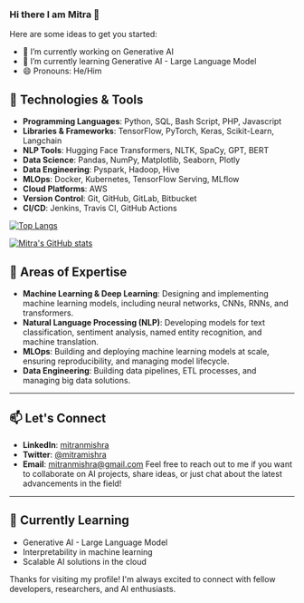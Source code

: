 ### Hi there I am Mitra 👋

<!--
- ⚡ Fun fact: ...
- 👯 I’m looking to collaborate on 
- 🤔 I’m looking for help with ...
- 💬 Ask me about ...
- 📫 How to reach me: 
**mitra06/mitra06** is a ✨ _special_ ✨ repository because its `README.md` (this file) appears on your GitHub profile.
-->


Here are some ideas to get you started:

- 🔭 I’m currently working on Generative AI
- 🌱 I’m currently learning Generative AI - Large Language Model
- 😄 Pronouns: He/Him



## 🔧 Technologies & Tools

- **Programming Languages**: Python, SQL, Bash Script, PHP, Javascript
- **Libraries & Frameworks**: TensorFlow, PyTorch, Keras, Scikit-Learn, Langchain
- **NLP Tools**: Hugging Face Transformers, NLTK, SpaCy, GPT, BERT
- **Data Science**: Pandas, NumPy, Matplotlib, Seaborn, Plotly
- **Data Engineering**: Pyspark, Hadoop, Hive
- **MLOps**: Docker, Kubernetes, TensorFlow Serving, MLflow
- **Cloud Platforms**: AWS
- **Version Control**: Git, GitHub, GitLab, Bitbucket
- **CI/CD**: Jenkins, Travis CI, GitHub Actions

[![Top Langs](https://github-readme-stats.vercel.app/api/top-langs/?username=mitra06&layout=compact)](https://github.com/mitra06/github-readme-stats)


[![Mitra's GitHub stats](https://github-readme-stats.vercel.app/api?username=mitra06)](https://github.com/mitra06/github-readme-stats)

## 🧠 Areas of Expertise

- **Machine Learning & Deep Learning**: Designing and implementing machine learning models, including neural networks, CNNs, RNNs, and transformers.
- **Natural Language Processing (NLP)**: Developing models for text classification, sentiment analysis, named entity recognition, and machine translation.
- **MLOps**: Building and deploying machine learning models at scale, ensuring reproducibility, and managing model lifecycle.
- **Data Engineering**: Building data pipelines, ETL processes, and managing big data solutions.

---

## 📫 Let's Connect

- **LinkedIn**: [mitranmishra](https://www.linkedin.com/in/mitra06)
- **Twitter**: [@mitramishra](https://twitter.com/mitra06)
- **Email**: mitranmishra@gmail.com
Feel free to reach out to me if you want to collaborate on AI projects, share ideas, or just chat about the latest advancements in the field!

---

## 🌱 Currently Learning

- Generative AI - Large Language Model  
- Interpretability in machine learning
- Scalable AI solutions in the cloud


Thanks for visiting my profile! I'm always excited to connect with fellow developers, researchers, and AI enthusiasts.
